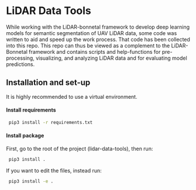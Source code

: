 # LiDAR Data Tools
While working with the LiDAR-bonnetal framework to develop deep learning models for semantic 
segmentation of UAV LiDAR data, some code was written to aid and speed up the work process. That code has been collected 
into this repo. This repo can thus be viewed as a complement to the LiDAR-Bonnetal framework and contains scripts and 
help-functions for pre-processing, visualizing, and analyzing LiDAR data and for evaluating model predictions. 

## Installation and set-up

It is highly recommended to use a virtual environment. 

#### Install requirements

```sh
 pip3 install -r requirements.txt
```

#### Install package 

First, go to the root of the project (lidar-data-tools), then run:


```sh
 pip3 install . 
```

If you want to edit the files, instead run:

```sh
 pip3 install -e . 
```
